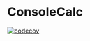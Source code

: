 # ConsoleCalc
[![codecov](https://codecov.io/gh/Narteno/ConsoleCalc/branch/main/graph/badge.svg?token=GN5IJ60R5X)](https://codecov.io/gh/Narteno/ConsoleCalc)
